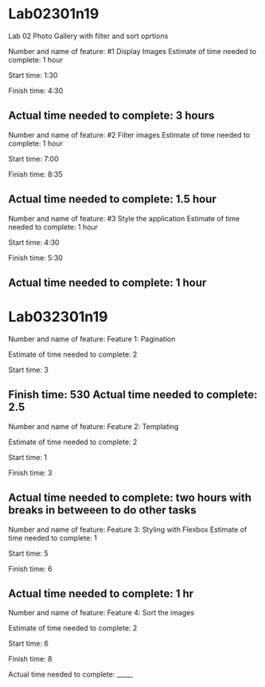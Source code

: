 # Lab02301n19
Lab 02 Photo Gallery with filter and sort oprtions

Number and name of feature: #1 Display Images
Estimate of time needed to complete: 1 hour

Start time: 1:30

Finish time: 4:30

Actual time needed to complete: 3 hours
--------------------------------------------

Number and name of feature: #2 Filter images
Estimate of time needed to complete: 1 hour

Start time: 7:00

Finish time: 8:35

Actual time needed to complete: 1.5 hour
--------------------------------------------

Number and name of feature: #3 Style the application
Estimate of time needed to complete: 1 hour

Start time: 4:30

Finish time: 5:30

Actual time needed to complete: 1 hour
--------------------------------------------

# Lab032301n19

Number and name of feature: Feature 1: Pagination

Estimate of time needed to complete: 2

Start time: 3

Finish time: 530
Actual time needed to complete: 2.5
--------------------------------------------

Number and name of feature: Feature 2: Templating

Estimate of time needed to complete: 2

Start time: 1

Finish time: 3

Actual time needed to complete: two hours with breaks in betweeen to do other tasks
--------------------------------------------

Number and name of feature: Feature 3: Styling with Flexbox
Estimate of time needed to complete: 1

Start time: 5

Finish time: 6

Actual time needed to complete: 1 hr
--------------------------------------------


Number and name of feature: Feature 4: Sort the images

Estimate of time needed to complete: 2

Start time: 6

Finish time: 8

Actual time needed to complete: _____

